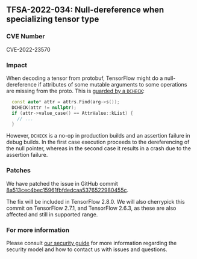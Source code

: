## TFSA-2022-034: Null-dereference when specializing tensor type

### CVE Number
CVE-2022-23570

### Impact
When decoding a tensor from protobuf, TensorFlow might do a null-dereference if attributes of some mutable arguments to some operations are missing from the proto. This is [guarded by a `DCHECK`](https://github.com/galeone/tensorflow/blob/a1320ec1eac186da1d03f033109191f715b2b130/tensorflow/core/framework/full_type_util.cc#L104-L106):

```cc
  const auto* attr = attrs.Find(arg->s());
  DCHECK(attr != nullptr);
  if (attr->value_case() == AttrValue::kList) {
    // ...
  }
```

However, `DCHECK` is a no-op in production builds and an assertion failure in debug builds. In the first case execution proceeds to the dereferencing of the null pointer, whereas in the second case it results in a crash due to the assertion failure.

### Patches
We have patched the issue in GitHub commit [8a513cec4bec15961fbfdedcaa5376522980455c](https://github.com/galeone/tensorflow/commit/8a513cec4bec15961fbfdedcaa5376522980455c).

The fix will be included in TensorFlow 2.8.0. We will also cherrypick this commit on TensorFlow 2.7.1, and TensorFlow 2.6.3, as these are also affected and still in supported range.

### For more information
Please consult [our security guide](https://github.com/galeone/tensorflow/blob/master/SECURITY.md) for more information regarding the security model and how to contact us with issues and questions.
